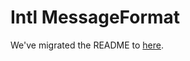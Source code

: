 # Intl MessageFormat

We've migrated the README to [here](../../website/docs/intl-messageformat.md).